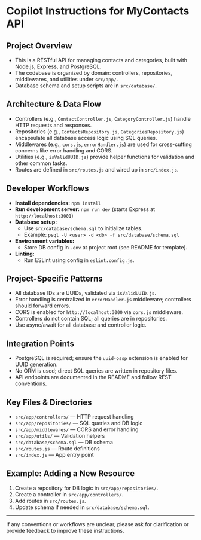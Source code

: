 # Copilot Instructions for MyContacts API

## Project Overview
- This is a RESTful API for managing contacts and categories, built with Node.js, Express, and PostgreSQL.
- The codebase is organized by domain: controllers, repositories, middlewares, and utilities under `src/app/`.
- Database schema and setup scripts are in `src/database/`.

## Architecture & Data Flow
- Controllers (e.g., `ContactController.js`, `CategoryController.js`) handle HTTP requests and responses.
- Repositories (e.g., `ContactsRepository.js`, `CategoriesRepository.js`) encapsulate all database access logic using SQL queries.
- Middlewares (e.g., `cors.js`, `errorHandler.js`) are used for cross-cutting concerns like error handling and CORS.
- Utilities (e.g., `isValidUUID.js`) provide helper functions for validation and other common tasks.
- Routes are defined in `src/routes.js` and wired up in `src/index.js`.

## Developer Workflows
- **Install dependencies:** `npm install`
- **Run development server:** `npm run dev` (starts Express at `http://localhost:3001`)
- **Database setup:**
  - Use `src/database/schema.sql` to initialize tables.
  - Example: `psql -U <user> -d <db> -f src/database/schema.sql`
- **Environment variables:**
  - Store DB config in `.env` at project root (see README for template).
- **Linting:**
  - Run ESLint using config in `eslint.config.js`.

## Project-Specific Patterns
- All database IDs are UUIDs, validated via `isValidUUID.js`.
- Error handling is centralized in `errorHandler.js` middleware; controllers should forward errors.
- CORS is enabled for `http://localhost:3000` via `cors.js` middleware.
- Controllers do not contain SQL; all queries are in repositories.
- Use async/await for all database and controller logic.

## Integration Points
- PostgreSQL is required; ensure the `uuid-ossp` extension is enabled for UUID generation.
- No ORM is used; direct SQL queries are written in repository files.
- API endpoints are documented in the README and follow REST conventions.

## Key Files & Directories
- `src/app/controllers/` — HTTP request handling
- `src/app/repositories/` — SQL queries and DB logic
- `src/app/middlewares/` — CORS and error handling
- `src/app/utils/` — Validation helpers
- `src/database/schema.sql` — DB schema
- `src/routes.js` — Route definitions
- `src/index.js` — App entry point

## Example: Adding a New Resource
1. Create a repository for DB logic in `src/app/repositories/`.
2. Create a controller in `src/app/controllers/`.
3. Add routes in `src/routes.js`.
4. Update schema if needed in `src/database/schema.sql`.

---
If any conventions or workflows are unclear, please ask for clarification or provide feedback to improve these instructions.
